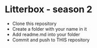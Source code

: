 Litterbox - season 2
==========

- Clone this repository
- Create a folder with your name in it
- Add readme.md into your folder
- Commit and push to THIS repository
